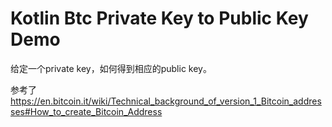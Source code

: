 Kotlin Btc Private Key to Public Key Demo
=========================================

给定一个private key，如何得到相应的public key。

参考了 https://en.bitcoin.it/wiki/Technical_background_of_version_1_Bitcoin_addresses#How_to_create_Bitcoin_Address
